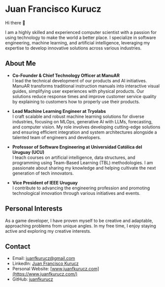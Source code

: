 # Juan Francisco Kurucz

Hi there 👋

I am a highly skilled and experienced computer scientist with a passion for using technology to make the world a better place. I specialize in software engineering, machine learning, and artificial intelligence, leveraging my expertise to develop innovative solutions across various industries.

## About Me

- **Co-Founder & Chief Technology Officer at ManuAR**  
  I lead the technical development of our products and AI initiatives. ManuAR transforms traditional instruction manuals into interactive visual guides, simplifying user experiences with physical products. Our solutions reduce response times and improve customer service quality by explaining to customers how to properly use their products.

- **Lead Machine Learning Engineer at Tryolabs**  
  I craft scalable and robust machine learning solutions for diverse industries, focusing on MLOps, generative AI with LLMs, forecasting, and computer vision. My role involves developing cutting-edge solutions and ensuring efficient integration and system architectures alongside a talented team of engineers and developers.

- **Professor of Software Engineering at Universidad Católica del Uruguay (UCU)**  
  I teach courses on artificial intelligence, data structures, and programming using Team-Based Learning (TBL) methodologies. I am passionate about sharing my knowledge and helping cultivate the next generation of tech innovators.

- **Vice President of IEEE Uruguay**  
  I contribute to advancing the engineering profession and promoting technological innovation through various initiatives and events.

## Personal Interests

As a game developer, I have proven myself to be creative and adaptable, approaching problems from unique angles. In my free time, I enjoy staying active and exploring my creative interests.

## Contact

- Email: juanfkurucz@gmail.com
- LinkedIn: [Juan Francisco Kurucz](https://www.linkedin.com/in/juanfkurucz/)
- Personal Website: [www.juanfkurucz.com](https://www.juanfkurucz.com/)
- GitHub: [juanfkurucz](https://github.com/juanfkurucz)

